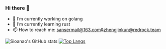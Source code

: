### Hi there 👋
- 🔭 I’m currently working on golang
- 🌱 I’m currently learning rust
- 📫 How to reach me: sansermail@163.com&zhengjinkun@redrock.team

![Sioanao's GitHub stats](https://github-readme-stats-sia.vercel.app/api?username=sianao&show_icons=true&theme=radical)
[![Top Langs](https://github-readme-stats-sia.vercel.app/api/top-langs/?username=sianao&layout=donut-vertical)](https://github.com/anuraghazra/github-readme-stats)
